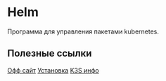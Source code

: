 # Helm

Программа для управления пакетами kubernetes.

## Полезные ссылки

[Офф сайт](https://helm.sh/)
[Установка](https://helm.sh/docs/intro/install/)
[K3S инфо](https://docs.k3s.io/helm)
